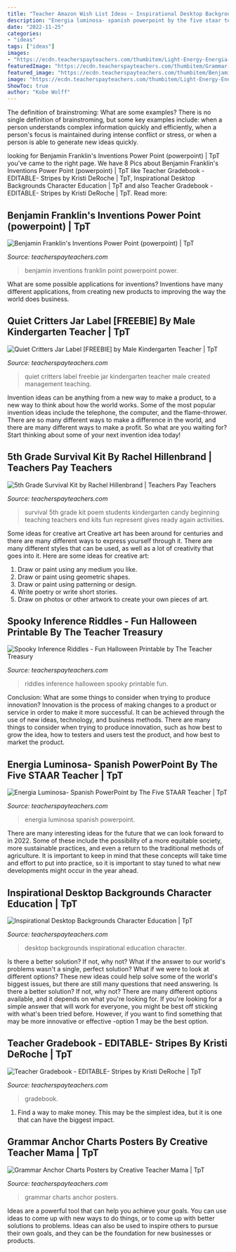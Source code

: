 ```yaml
---
title: "Teacher Amazon Wish List Ideas ~ Inspirational Desktop Backgrounds character Education"
description: "Energia luminosa- spanish powerpoint by the five staar teacher"
date: "2022-11-25"
categories:
- "ideas"
tags: ["ideas"]
images:
- "https://ecdn.teacherspayteachers.com/thumbitem/Light-Energy-Energia-Luminosa--2227309-1533257719/original-2227309-1.jpg"
featuredImage: "https://ecdn.teacherspayteachers.com/thumbitem/Grammar-Anchor-Charts-Posters-1498778295/original-661281-4.jpg"
featured_image: "https://ecdn.teacherspayteachers.com/thumbitem/Benjamin-Franklins-Inventions-Power-Point-powerpoint-1569359055/original-664036-3.jpg"
image: "https://ecdn.teacherspayteachers.com/thumbitem/Light-Energy-Energia-Luminosa--2227309-1533257719/original-2227309-1.jpg"
ShowToc: true
author: "Kobe Wolff"
---
```



The definition of brainstroming: What are some examples?
There is no single definition of brainstroming, but some key examples include: when a person understands complex information quickly and efficiently, when a person's focus is maintained during intense conflict or stress, or when a person is able to generate new ideas quickly.

	

		
looking for Benjamin Franklin&#039;s Inventions Power Point (powerpoint) | TpT you've came to the right page. We have 8 Pics about Benjamin Franklin&#039;s Inventions Power Point (powerpoint) | TpT like Teacher Gradebook - EDITABLE- Stripes by Kristi DeRoche | TpT, Inspirational Desktop Backgrounds Character Education | TpT and also Teacher Gradebook - EDITABLE- Stripes by Kristi DeRoche | TpT. Read more:
		
    
## Benjamin Franklin&#039;s Inventions Power Point (powerpoint) | TpT

<img loading=lazy src="https://ecdn.teacherspayteachers.com/thumbitem/Benjamin-Franklins-Inventions-Power-Point-powerpoint-1569359055/original-664036-3.jpg" onerror="this.onerror=null;this.src='https://tse3.mm.bing.net/th?id=OIP.Z9-z-x967DkC5Gus9ktC4gAAAA&amp;pid=15.1';" alt="Benjamin Franklin&#039;s Inventions Power Point (powerpoint) | TpT">

_Source: teacherspayteachers.com_

>benjamin inventions franklin point powerpoint power. 

	

What are some possible applications for inventions?
Inventions have many different applications, from creating new products to improving the way the world does business.

    
## Quiet Critters Jar Label [FREEBIE] By Male Kindergarten Teacher | TpT

<img loading=lazy src="https://ecdn.teacherspayteachers.com/thumbitem/Quiet-Critters-Jar-Label-FREEBIE--2063187-1461699167/original-2063187-3.jpg" onerror="this.onerror=null;this.src='https://tse1.mm.bing.net/th?id=OIP.E0lkVrjkkIBebjt6TyEN8QAAAA&amp;pid=15.1';" alt="Quiet Critters Jar Label [FREEBIE] by Male Kindergarten Teacher | TpT">

_Source: teacherspayteachers.com_

>quiet critters label freebie jar kindergarten teacher male created management teaching. 

	

Invention ideas can be anything from a new way to make a product, to a new way to think about how the world works. Some of the most popular invention ideas include the telephone, the computer, and the flame-thrower. There are so many different ways to make a difference in the world, and there are many different ways to make a profit. So what are you waiting for? Start thinking about some of your next invention idea today!

    
## 5th Grade Survival Kit By Rachel Hillenbrand | Teachers Pay Teachers

<img loading=lazy src="https://ecdn.teacherspayteachers.com/thumbitem/5th-Grade-Survival-Kit-1345706171/original-239366-1.jpg" onerror="this.onerror=null;this.src='https://tse3.mm.bing.net/th?id=OIP.3JWgsKx0p7lsRVM14FjB0gAAAA&amp;pid=15.1';" alt="5th Grade Survival Kit by Rachel Hillenbrand | Teachers Pay Teachers">

_Source: teacherspayteachers.com_

>survival 5th grade kit poem students kindergarten candy beginning teaching teachers end kits fun represent gives ready again activities. 

	

Some ideas for creative art
Creative art has been around for centuries and there are many different ways to express yourself through it. There are many different styles that can be used, as well as a lot of creativity that goes into it. Here are some ideas for creative art:
1) Draw or paint using any medium you like.
2) Draw or paint using geometric shapes.
3) Draw or paint using patterning or design.
4) Write poetry or write short stories.
5) Draw on photos or other artwork to create your own pieces of art.

    
## Spooky Inference Riddles - Fun Halloween Printable By The Teacher Treasury

<img loading=lazy src="https://ecdn.teacherspayteachers.com/thumbitem/Spooky-Inference-Riddles-1378927664/original-346755-1.jpg" onerror="this.onerror=null;this.src='https://tse4.mm.bing.net/th?id=OIP.QEaaQ2r8RHBwQWy4d67jtQAAAA&amp;pid=15.1';" alt="Spooky Inference Riddles - Fun Halloween Printable by The Teacher Treasury">

_Source: teacherspayteachers.com_

>riddles inference halloween spooky printable fun. 

	

Conclusion: What are some things to consider when trying to produce innovation?
Innovation is the process of making changes to a product or service in order to make it more successful. It can be achieved through the use of new ideas, technology, and business methods. There are many things to consider when trying to produce innovation, such as how best to grow the idea, how to testers and users test the product, and how best to market the product.

    
## Energia Luminosa- Spanish PowerPoint By The Five STAAR Teacher | TpT

<img loading=lazy src="https://ecdn.teacherspayteachers.com/thumbitem/Light-Energy-Energia-Luminosa--2227309-1533257719/original-2227309-1.jpg" onerror="this.onerror=null;this.src='https://tse3.mm.bing.net/th?id=OIP.gWqz3XTSeQizeyJXd0_XngAAAA&amp;pid=15.1';" alt="Energia Luminosa- Spanish PowerPoint by The Five STAAR Teacher | TpT">

_Source: teacherspayteachers.com_

>energia luminosa spanish powerpoint. 

	

There are many interesting ideas for the future that we can look forward to in 2022. Some of these include the possibility of a more equitable society, more sustainable practices, and even a return to the traditional methods of agriculture. It is important to keep in mind that these concepts will take time and effort to put into practice, so it is important to stay tuned to what new developments might occur in the year ahead.

    
## Inspirational Desktop Backgrounds Character Education | TpT

<img loading=lazy src="https://ecdn.teacherspayteachers.com/thumbitem/Inspirational-Desktop-Backgrounds-2647948-1483492785/original-2647948-1.jpg" onerror="this.onerror=null;this.src='https://tse4.mm.bing.net/th?id=OIP.agmRIrp16HUPFGcKrbQ3BAAAAA&amp;pid=15.1';" alt="Inspirational Desktop Backgrounds Character Education | TpT">

_Source: teacherspayteachers.com_

>desktop backgrounds inspirational education character. 

	

Is there a better solution? If not, why not?
What if the answer to our world's problems wasn't a single, perfect solution? What if we were to look at different options? These new ideas could help solve some of the world's biggest issues, but there are still many questions that need answering. Is there a better solution? If not, why not? There are many different options available, and it depends on what you're looking for. If you're looking for a simple answer that will work for everyone, you might be best off sticking with what's been tried before. However, if you want to find something that may be more innovative or effective -option 1 may be the best option.

    
## Teacher Gradebook - EDITABLE- Stripes By Kristi DeRoche | TpT

<img loading=lazy src="https://ecdn.teacherspayteachers.com/thumbitem/Teacher-Gradebook-EDITABLE-Bright-Stripes-1973464-1559136755/original-1973464-3.jpg" onerror="this.onerror=null;this.src='https://tse3.mm.bing.net/th?id=OIP.kEE5D8rpNef5W5_DCJ0wUAAAAA&amp;pid=15.1';" alt="Teacher Gradebook - EDITABLE- Stripes by Kristi DeRoche | TpT">

_Source: teacherspayteachers.com_

>gradebook. 

	

1) Find a way to make money. This may be the simplest idea, but it is one that can have the biggest impact.

    
## Grammar Anchor Charts Posters By Creative Teacher Mama | TpT

<img loading=lazy src="https://ecdn.teacherspayteachers.com/thumbitem/Grammar-Anchor-Charts-Posters-1498778295/original-661281-4.jpg" onerror="this.onerror=null;this.src='https://tse4.mm.bing.net/th?id=OIP.Sp9vge16ltFBge8kmtg8wwAAAA&amp;pid=15.1';" alt="Grammar Anchor Charts Posters by Creative Teacher Mama | TpT">

_Source: teacherspayteachers.com_

>grammar charts anchor posters. 

	

Ideas are a powerful tool that can help you achieve your goals. You can use ideas to come up with new ways to do things, or to come up with better solutions to problems. Ideas can also be used to inspire others to pursue their own goals, and they can be the foundation for new businesses or products.

